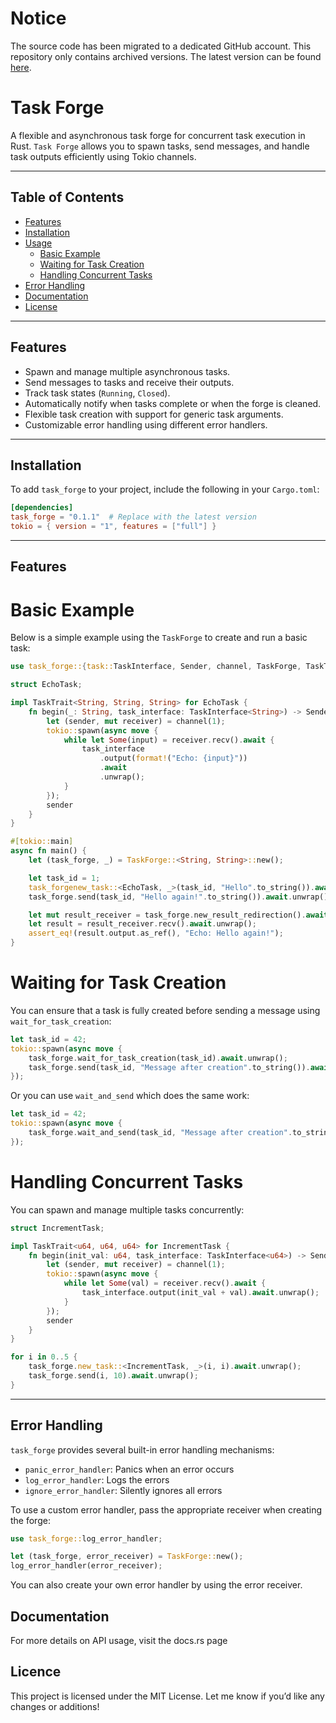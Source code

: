 # **Notice**

The source code has been migrated to a dedicated GitHub account. This repository only contains archived versions. The latest version can be found [here](https://github.com/AsyncForge/TaskForge).

# Task Forge

A flexible and asynchronous task forge for concurrent task execution in Rust. `Task Forge` allows you to spawn tasks, send messages, and handle task outputs efficiently using Tokio channels.

---

## **Table of Contents**
- [Features](#features)
- [Installation](#installation)
- [Usage](#usage)
  - [Basic Example](#basic-example)
  - [Waiting for Task Creation](#waiting-for-task-creation)
  - [Handling Concurrent Tasks](#handling-concurrent-tasks)
- [Error Handling](#error-handling)
- [Documentation](#documentation)
- [License](#license)

---

## **Features**
- Spawn and manage multiple asynchronous tasks.
- Send messages to tasks and receive their outputs.
- Track task states (`Running`, `Closed`).
- Automatically notify when tasks complete or when the forge is cleaned.
- Flexible task creation with support for generic task arguments.
- Customizable error handling using different error handlers.

---

## **Installation**
To add `task_forge` to your project, include the following in your `Cargo.toml`:
```toml
[dependencies]
task_forge = "0.1.1"  # Replace with the latest version
tokio = { version = "1", features = ["full"] }
```

---

## **Features**

# Basic Example

Below is a simple example using the `TaskForge` to create and run a basic task:

```rust
use task_forge::{task::TaskInterface, Sender, channel, TaskForge, TaskTrait};

struct EchoTask;

impl TaskTrait<String, String, String> for EchoTask {
    fn begin(_: String, task_interface: TaskInterface<String>) -> Sender<String> {
        let (sender, mut receiver) = channel(1);
        tokio::spawn(async move {
            while let Some(input) = receiver.recv().await {
                task_interface
                    .output(format!("Echo: {input}"))
                    .await
                    .unwrap();
            }
        });
        sender
    }
}

#[tokio::main]
async fn main() {
    let (task_forge, _) = TaskForge::<String, String>::new();

    let task_id = 1;
    task_forgenew_task::<EchoTask, _>(task_id, "Hello".to_string()).await.unwrap();
    task_forge.send(task_id, "Hello again!".to_string()).await.unwrap();

    let mut result_receiver = task_forge.new_result_redirection().await;
    let result = result_receiver.recv().await.unwrap();
    assert_eq!(result.output.as_ref(), "Echo: Hello again!");
}
```

# Waiting for Task Creation

You can ensure that a task is fully created before sending a message using `wait_for_task_creation`:
```rust
let task_id = 42;
tokio::spawn(async move {
    task_forge.wait_for_task_creation(task_id).await.unwrap();
    task_forge.send(task_id, "Message after creation".to_string()).await.unwrap();
});
```
Or you can use `wait_and_send` which does the same work:
```rust
let task_id = 42;
tokio::spawn(async move {
    task_forge.wait_and_send(task_id, "Message after creation".to_string()).await.unwrap();
});
```

# Handling Concurrent Tasks

You can spawn and manage multiple tasks concurrently:
```rust
struct IncrementTask;

impl TaskTrait<u64, u64, u64> for IncrementTask {
    fn begin(init_val: u64, task_interface: TaskInterface<u64>) -> Sender<u64> {
        let (sender, mut receiver) = channel(1);
        tokio::spawn(async move {
            while let Some(val) = receiver.recv().await {
                task_interface.output(init_val + val).await.unwrap();
            }
        });
        sender
    }
}

for i in 0..5 {
    task_forge.new_task::<IncrementTask, _>(i, i).await.unwrap();
    task_forge.send(i, 10).await.unwrap();
}
```

---

## **Error Handling**

`task_forge` provides several built-in error handling mechanisms:
- `panic_error_handler`: Panics when an error occurs
- `log_error_handler`: Logs the errors
- `ignore_error_handler`: Silently ignores all errors
    
To use a custom error handler, pass the appropriate receiver when creating the forge:
```rust
use task_forge::log_error_handler;

let (task_forge, error_receiver) = TaskForge::new();
log_error_handler(error_receiver);
```
You can also create your own error handler by using the error receiver.

## **Documentation**

For more details on API usage, visit the docs.rs page

## **Licence**

This project is licensed under the MIT License. Let me know if you’d like any changes or additions!
